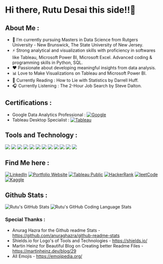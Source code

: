 # Hi there, Rutu Desai this side!!👋
<!--
**rutudesai/rutudesai** is a ✨ _special_ ✨ repository because its `README.md` (this file) appears on your GitHub profile.

Here are some ideas to get you started:

- 🔭 I’m currently working on ...
- 🌱 I’m currently learning ...
- 👯 I’m looking to collaborate on ...
- 🤔 I’m looking for help with ...
- 💬 Ask me about ...
- 📫 How to reach me: ...
- 😄 Pronouns: ...
- ⚡ Fun fact: ...
-->
## About Me :
- 🌱 I’m currently pursuing Masters in Data Science from Rutgers University - New Brunswick, The State University of New Jersey.
- ⚡ Strong analytical and visualization skills with proficiency in softwares like Tableau, Microsoft Power BI, Microsoft Excel. Advanced coding & programming skills in Python, SQL.
- ❤️ Passionate about developing meaningful insights from data analysis.
- 📊 Love to Make Visualizations on Tableau and Microsoft Power BI.
- 📖 Currently Reading : How to Lie with Statistics by Darrell Huff.
- 🎧 Currently Listening : The 2-Hour Job Search by Steve Dalton.

## Certifications :
- Google Data Analytics Professional : [![Google](https://img.shields.io/badge/Google-informational?style=flat&logo=google&logoColor=white&color=blue)][1.1] 
- Tableau Desktop Specialist : [![Tableau](https://img.shields.io/badge/Tableau-informational?style=flat&logo=tableau&logoColor=white&color=blue)][2.1]

[1.1]: https://www.credly.com/badges/fe9ce3f9-73ca-47dd-9231-b5fdcf1484da/public_url
[2.1]: https://www.credly.com/badges/79ec8129-d5e9-4b2b-9186-ae457d3648c6/public_url

## Tools and Technology :
![](https://img.shields.io/badge/Python-informational?style=flat&logo=python&logoColor=white&color=blueviolet)
![](https://img.shields.io/badge/R-informational?style=flat&logo=r&logoColor=white&color=blueviolet)
![](https://img.shields.io/badge/Tableau-informational?style=flat&logo=tableau&logoColor=white&color=blueviolet)
![](https://img.shields.io/badge/MicrosoftPowerBI-informational?style=flat&logo=MicrosoftPowerBI&logoColor=white&color=blueviolet)
![](https://img.shields.io/badge/SQL-informational?style=flat&logo=mysql&logoColor=white&color=blueviolet)
![](https://img.shields.io/badge/Streamlit-informational?style=flat&logo=streamlit&logoColor=white&color=blueviolet)
![](https://img.shields.io/badge/RegressionAnalysis-informational?style=flat&logo=regression&logoColor=white&color=blueviolet)
![](https://img.shields.io/badge/NaturalLanguageProcessing-informational?style=flat&logo=nlp&logoColor=white&color=blueviolet)
![](https://img.shields.io/badge/MicrosoftExcel-informational?style=flat&logo=microsoftexcel&logoColor=white&color=blueviolet)
![](https://img.shields.io/badge/HTML-informational?style=flat&logo=html5&logoColor=white&color=blueviolet)
![](https://img.shields.io/badge/CSS-informational?style=flat&logo=css3&logoColor=white&color=blueviolet)
![](https://img.shields.io/badge/AdobeXD-informational?style=flat&logo=adobexd&logoColor=white&color=blueviolet)

## Find Me here :
[![LinkedIn](https://img.shields.io/badge/LinkedIn-informational?style=flat&logo=linkedin&logoColor=white&color=blue)][1]
[![Portfolio Website](https://img.shields.io/badge/Website-informational?style=flat&logo=googlechrome&logoColor=white&color=ff69b4)][2]
[![Tableau Public](https://img.shields.io/badge/Tableau-informational?style=flat&logo=tableau&logoColor=white&color=blueviolet)][3]
[![HackerRank](https://img.shields.io/badge/HackerRank-informational?style=flat&logo=hackerrank&logoColor=white&color=green)][4]
[![leetCode](https://img.shields.io/badge/leetCode-informational?style=flat&logo=leetcode&logoColor=white&color=orange)][5]
[![Kaggle](https://img.shields.io/badge/Kaggle-informational?style=flat&logo=kaggle&logoColor=white&color=9cf)][6]
<!--[![Twitter][7.2]][7]-->

<!-- Links to your social media accounts -->

[1]: https://www.linkedin.com/in/rutudesai2903/
[2]: https://rutudesai.github.io/
[3]: https://public.tableau.com/app/profile/rutu8663#!/
[4]: https://www.hackerrank.com/rutudesai2903?hr_r=1
[5]: https://leetcode.com/rutudesai2903/
[6]: https://www.kaggle.com/rutudesai29
<!--[7]:-->

## Github Stats :
![Rutu's GitHub Stats](https://github-readme-stats.vercel.app/api?username=rutudesai&show_icons=true&theme=radical)
![Rutu's GitHub Coding Language Stats](https://github-readme-stats.vercel.app/api/top-langs/?username=rutudesai&theme=radical&layout=compact)


### Special Thanks :
- Anurag Hazra for the Github readme Stats - https://github.com/anuraghazra/github-readme-stats
- Shields.io for Logo's of Tools and Technologies - https://shields.io/
- Martin Heinz for Beautiful Blog on Creating better Readme Files - https://martinheinz.dev/blog/29
- All Emojis - https://emojipedia.org/
